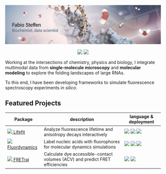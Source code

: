 <img src=header.png/>

<p align="center">
<a href="https://ch.linkedin.com/in/fabio-steffen" target="blank"><p align="center"><img src="https://img.shields.io/badge/linkedin%20-%230077B5.svg?&style=for-the-badge&logo=linkedin&logoColor=white"/></a>
<a href="https://orcid.org/0000-0001-8795-2212" target="blank"><img src="https://img.shields.io/badge/orcid%20-%23A6CE39.svg?&style=for-the-badge&logo=orcid&logoColor=white"/></a>
</p>

Working at the intersections of chemistry, physics and biology, I integrate multimodal data from **single-molecule microscopy** and **molecular modeling** to explore the folding landscapes of large RNAs. 

To this end, I have been developing frameworks to simulate fluorescence spectroscopy experiments *in silico*.

## Featured Projects

|  Package  | description | language & deployment |
|---|---|---|
| <a href="https://github.com/fdsteffen/lifefit"> <img src=https://github.com/fdsteffen/lifefit/blob/master/docs/source/_static/lifefit_logo.png width=20px/> Lifefit</a> | Analyze fluorescence lifetime and anisotropy decays interactively | <img src="https://img.shields.io/badge/python%20-%2300599C.svg?&style=flat-square&logo=python&logoColor=white"/> <img src="https://img.shields.io/badge/Jupyter%20-%23F37626.svg?&style=flat-square&logo=Jupyter&logoColor=white"/> <img src="https://img.shields.io/badge/heroku%20-%23430098.svg?&style=flat-square&logo=heroku&logoColor=white"/>|
| <a href="https://github.com/RNA-FRETools/fluordynamics"> <img src=https://github.com/fdsteffen/fluordynamics/blob/master/docs/source/_static/fluordynamics_logo.png width=20px/> Fluordynamics</a> | Label nucleic acids with fluorophores for molecular dynamics simulations | <img src="https://img.shields.io/badge/python%20-%2300599C.svg?&style=flat-square&logo=python&logoColor=white"/> <img src="https://img.shields.io/badge/c++%20-%2349B16C.svg?&style=flat-square&logo=c%2B%2B&ogoColor=white"/> <img src="https://img.shields.io/badge/PyMOL%20-%238a8a8a.svg?&style=flat-square&logo=moleculer&logoColor=white"/> |
| <a href="https://github.com/RNA-FRETools/fretraj"> <img src=https://github.com/RNA-FRETools/fretraj/blob/master/docs/source/_static/fretraj_logo.png width=20px/> FRETraj</a> | Calculate dye accessible-contact volumes (ACV) and predict FRET efficiencies | <img src="https://img.shields.io/badge/python%20-%2300599C.svg?&style=flat-square&logo=python&logoColor=white"/> <img src="https://img.shields.io/badge/PyMOL%20-%238a8a8a.svg?&style=flat-square&logo=moleculer&logoColor=white"/> |

<!--
**fdsteffen/fdsteffen** is a ✨ _special_ ✨ repository because its `README.md` (this file) appears on your GitHub profile.

Here are some ideas to get you started:

- 🔭 I’m currently working on ...
- 🌱 I’m currently learning ...
- 👯 I’m looking to collaborate on ...
- 🤔 I’m looking for help with ...
- 💬 Ask me about ...
- 📫 How to reach me: ...
- 😄 Pronouns: ...
- ⚡ Fun fact: ...
-->
